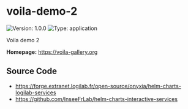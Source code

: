 # voila-demo-2

![Version: 1.0.0](https://img.shields.io/badge/Version-1.0.0-informational?style=flat-square) ![Type: application](https://img.shields.io/badge/Type-application-informational?style=flat-square)

Voila demo 2

**Homepage:** <https://voila-gallery.org>

## Source Code

* <https://forge.extranet.logilab.fr/open-source/onyxia/helm-charts-logilab-services>
* <https://github.com/InseeFrLab/helm-charts-interactive-services>

